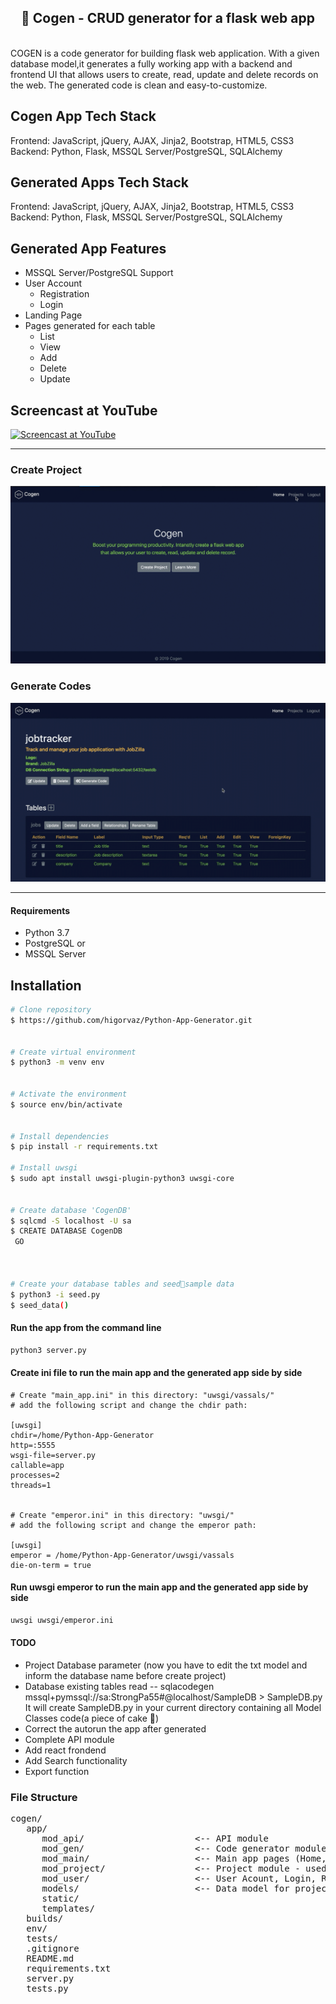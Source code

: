 <h2 align="center">🚀 Cogen - CRUD generator for a flask web app</h2>
<br />
COGEN is a code generator for building flask web application. With a given database model,it generates a fully working app with a backend and frontend UI that allows users to create, read, update and delete records on the web. The generated code is clean and easy-to-customize.

## Cogen App Tech Stack

Frontend: JavaScript, jQuery, AJAX, Jinja2, Bootstrap, HTML5, CSS3
Backend: Python, Flask, MSSQL Server/PostgreSQL, SQLAlchemy

## Generated Apps Tech Stack

Frontend: JavaScript, jQuery, AJAX, Jinja2, Bootstrap, HTML5, CSS3
Backend: Python, Flask, MSSQL Server/PostgreSQL, SQLAlchemy

## Generated App Features

- MSSQL Server/PostgreSQL Support
- User Account
  - Registration
  - Login
- Landing Page
- Pages generated for each table
  - List
  - View
  - Add
  - Delete
  - Update
 
 
## Screencast at YouTube
[![Screencast at YouTube](https://img.youtube.com/vi/IXnfVXoKiaE/0.jpg)](https://www.youtube.com/watch?v=IXnfVXoKiaE)

----



### Create Project

![](create-project.gif)

### Generate Codes

![](generate-codes.gif)

---

#### Requirements

- Python 3.7
- PostgreSQL or
- MSSQL Server

## Installation

```bash
# Clone repository
$ https://github.com/higorvaz/Python-App-Generator.git


# Create virtual environment
$ python3 -m venv env


# Activate the environment
$ source env/bin/activate


# Install dependencies
$ pip install -r requirements.txt

# Install uwsgi
$ sudo apt install uwsgi-plugin-python3 uwsgi-core


# Create database 'CogenDB'
$ sqlcmd -S localhost -U sa
$ CREATE DATABASE CogenDB
 GO



# Create your database tables and seed🌱sample data
$ python3 -i seed.py
$ seed_data()
```

#### Run the app from the command line

```bash
python3 server.py
```

#### Create ini file to run the main app and the generated app side by side

```text
# Create "main_app.ini" in this directory: "uwsgi/vassals/"
# add the following script and change the chdir path:

[uwsgi]
chdir=/home/Python-App-Generator
http=:5555
wsgi-file=server.py
callable=app
processes=2
threads=1


# Create "emperor.ini" in this directory: "uwsgi/"
# add the following script and change the emperor path:

[uwsgi]
emperor = /home/Python-App-Generator/uwsgi/vassals
die-on-term = true

```

#### Run uwsgi emperor to run the main app and the generated app side by side

```bash
uwsgi uwsgi/emperor.ini
```

#### TODO

- Project Database parameter (now you have to edit the txt model and inform the database name before create project)
- Database existing tables read
-- sqlacodegen mssql+pymssql://sa:StrongPa55#@localhost/SampleDB > SampleDB.py
It will create SampleDB.py in your current directory containing all Model Classes code(a piece of cake 🍰)
- Correct the autorun the app after generated
- Complete API module
- Add react frondend
- Add Search functionality
- Export function

### File Structure

<pre>
cogen/
   app/
      mod_api/                     <-- API module
      mod_gen/                     <-- Code generator module
      mod_main/                    <-- Main app pages (Home, About, etc)
      mod_project/                 <-- Project module - used for your app config
      mod_user/                    <-- User Acount, Login, Registration
      models/                      <-- Data model for project/app configurations
      static/
      templates/
   builds/
   env/
   tests/
   .gitignore
   README.md
   requirements.txt
   server.py
   tests.py

</pre>
